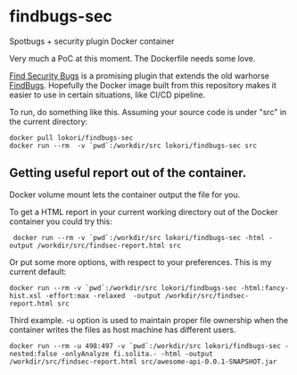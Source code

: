 # findbugs-sec

Spotbugs + security plugin Docker container

Very much a PoC at this moment. The Dockerfile needs some love.

[Find Security Bugs](http://find-sec-bugs.github.io/) is a promising plugin that extends the old warhorse [FindBugs](http://findbugs.sourceforge.net/). Hopefully the Docker image built from this repository makes it easier to use in certain situations, like CI/CD pipeline.

To run, do something like this. Assuming your source code is under "src" in the current directory:

```
docker pull lokori/findbugs-sec
docker run --rm  -v `pwd`:/workdir/src lokori/findbugs-sec src
```

## Getting useful report out of the container.

Docker volume mount lets the container output the file for you.

To get a HTML report in your current working directory out of the Docker container you could try this:
```
 docker run --rm -v `pwd`:/workdir/src lokori/findbugs-sec -html -output /workdir/src/findsec-report.html src
```

Or put some more options, with respect to your preferences. This is my current default:
```
docker run --rm -v `pwd`:/workdir/src lokori/findbugs-sec -html:fancy-hist.xsl -effort:max -relaxed  -output /workdir/src/findsec-report.html src
```

Third example. -u option is used to maintain proper file ownership when the container writes the files as host machine has different users.

```
docker run --rm -u 498:497 -v `pwd`:/workdir/src lokori/findbugs-sec -nested:false -onlyAnalyze fi.solita.- -html -output /workdir/src/findsec-report.html src/awesome-api-0.0.1-SNAPSHOT.jar
```
